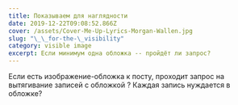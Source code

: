 ```yaml
---
title: Показываем для наглядности
date: 2019-12-22T09:08:52.866Z
cover: /assets/Cover-Me-Up-Lyrics-Morgan-Wallen.jpg
slug: "\_\_for-the-\_visibility"
category: visible image
excerpt: Если минимум одна обложка -- пройдёт ли запрос?
---
```

Если есть изображение-обложка к посту, проходит запрос на вытягивание записей с обложкой ? Каждая запись нуждается в обложке?

